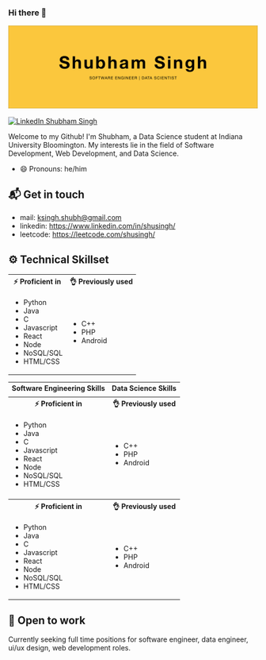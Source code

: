 ### Hi there 👋

![hero image](hero.jpg)

[![LinkedIn Shubham Singh](https://img.shields.io/badge/shusingh-linkedin-yellow?style=for-the-badge)](https://www.linkedin.com/in/shusingh/)

Welcome to my Github! I'm Shubham, a Data Science student at Indiana University Bloomington. My interests lie in the field of Software Development, Web Development, and Data Science.

- 😄 Pronouns: he/him

## 📬 Get in touch

- mail: ksingh.shubh@gmail.com
- linkedin: https://www.linkedin.com/in/shusingh/
- leetcode: https://leetcode.com/shusingh/

## ⚙️ Technical Skillset

<table width="100%">
    <tr>
        <th> ⚡ Proficient in</th>
        <th> 👌 Previously used</th>
    </tr>
    <tr>
        <td>
            <ul>
                <li>Python</li>
                <li>Java</li>
                <li>C</li>
                <li>Javascript</li>
                <li>React</li>
                <li>Node</li>
                <li>NoSQL/SQL</li>
                <li>HTML/CSS</li>
            </ul>
        </td>
        <td>
            <ul>
                <li>C++</li>
                <li>PHP</li>
                <li>Android</li>
            </ul>
        </td>
    </tr>
</table>
<!-- new code -->
<table>
    <tr>
        <th>Software Engineering Skills</th>
        <th>Data Science Skills</th>
    </tr>
    <tr>
        <td>
            <tr>
                <th> ⚡ Proficient in</th>
                <th> 👌 Previously used</th>
            </tr>
            <tr>
                <td>
                    <ul>
                        <li>Python</li>
                        <li>Java</li>
                        <li>C</li>
                        <li>Javascript</li>
                        <li>React</li>
                        <li>Node</li>
                        <li>NoSQL/SQL</li>
                        <li>HTML/CSS</li>
                    </ul>
                </td>
                <td>
                    <ul>
                        <li>C++</li>
                        <li>PHP</li>
                        <li>Android</li>
                    </ul>
                </td>
            </tr>
        </td>
        <!--  -->
        <td>
            <tr>
                <th> ⚡ Proficient in</th>
                <th> 👌 Previously used</th>
            </tr>
            <tr>
                <td>
                    <ul>
                        <li>Python</li>
                        <li>Java</li>
                        <li>C</li>
                        <li>Javascript</li>
                        <li>React</li>
                        <li>Node</li>
                        <li>NoSQL/SQL</li>
                        <li>HTML/CSS</li>
                    </ul>
                </td>
                <td>
                    <ul>
                        <li>C++</li>
                        <li>PHP</li>
                        <li>Android</li>
                    </ul>
                </td>
            </tr>
        </td>
    </tr>
</table>

## 🤝 Open to work

Currently seeking full time positions for software engineer, data engineer, ui/ux design, web development roles.
